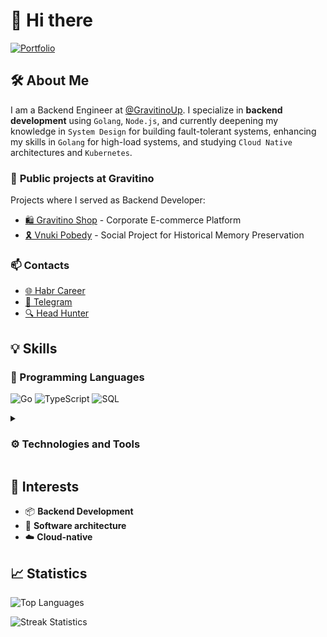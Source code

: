 # 👋 Hi there

[![Portfolio](https://img.shields.io/badge/Portfolio-idmaksim.vercel.app-blue?style=for-the-badge&logo=vercel&logoColor=white)](https://idmaksim.vercel.app/)

## 🛠 About Me

I am a Backend Engineer at [@GravitinoUp](https://github.com/gravitinoUp/). I specialize in **backend development** using `Golang`, `Node.js`, and currently deepening my knowledge in `System Design` for building fault-tolerant systems, enhancing my skills in `Golang` for high-load systems, and studying `Cloud Native` architectures and `Kubernetes`.

### 🏢 **Public** projects at **Gravitino**

Projects where I served as Backend Developer:

- [🛍️ Gravitino Shop](https://shop.gravitino.ru/) - Corporate E-commerce Platform
- [🎗️ Vnuki Pobedy](https://vnuki-pobedy.ru/) - Social Project for Historical Memory Preservation

### 📫 Contacts

- [🌐 Habr Career](https://career.habr.com/idmaksim)
- [💬 Telegram](https://t.me/idmksim)
- [🔍 Head Hunter](https://hh.ru/resume/2cab0c6eff0dc71c610039ed1f796744f754159)

## 💡 Skills

### 📝 Programming Languages

![Go](https://img.shields.io/badge/Go-%2300ADD8.svg?style=for-the-badge&logo=go&logoColor=white)
![TypeScript](https://img.shields.io/badge/TypeScript-%23007ACC.svg?style=for-the-badge&logo=typescript&logoColor=white)
![SQL](https://img.shields.io/badge/SQL-blue?style=for-the-badge&logo=sql&logoColor=white)

<details>
<summary><h3>⚙️ Technologies and Tools</h3></summary>

#### Platforms

- ![Node.js](https://img.shields.io/badge/node.js-6DA55F?style=for-the-badge&logo=node.js&logoColor=white)
- ![Bun](https://img.shields.io/badge/Bun-%23000000.svg?style=for-the-badge&logo=bun&logoColor=white)

#### Backend Libs/Frameworks

- ![NestJS](https://img.shields.io/badge/NestJS-%23E0234E.svg?style=for-the-badge&logo=nestjs&logoColor=white)
- ![Echo](https://img.shields.io/badge/Echo-%2300ADD8?style=for-the-badge&logo=echo&logoColor=white)
- ![Gin](https://img.shields.io/badge/Gin-%2300ADD8?style=for-the-badge&logo=gin&logoColor=white)

#### Databases

- ![Postgres](https://img.shields.io/badge/postgres-%23316192.svg?style=for-the-badge&logo=postgresql&logoColor=white)
- ![MongoDB](https://img.shields.io/badge/MongoDB-%234ea94b.svg?style=for-the-badge&logo=mongodb&logoColor=white)
- ![Redis](https://img.shields.io/badge/Redis-%23DD0031.svg?style=for-the-badge&logo=redis&logoColor=white)
- ![Elasticsearch](https://img.shields.io/badge/Elasticsearch-%230377CC.svg?style=for-the-badge&logo=elasticsearch&logoColor=white)

#### ORM

- ![Prisma](https://img.shields.io/badge/Prisma-3982CE?style=for-the-badge&logo=Prisma&logoColor=white)
- ![TypeORM](https://img.shields.io/badge/TypeORM-%23323330.svg?style=for-the-badge&logo=typeorm&logoColor=white)
- ![Mongoose](https://img.shields.io/badge/Mongoose-%234aa94b.svg?style=for-the-badge&logo=mongoose&logoColor=white)
- ![GORM](https://img.shields.io/badge/GORM-%230077CC.svg?style=for-the-badge&logo=go&logoColor=white)

#### Message Brokers

- ![RabbitMQ](https://img.shields.io/badge/RabbitMQ-FF6600?style=for-the-badge&logo=rabbitmq&logoColor=white)
- ![Apache Kafka](https://img.shields.io/badge/Apache%20Kafka-000?style=for-the-badge&logo=apachekafka)

#### Tools

- ![Docker](https://img.shields.io/badge/Docker-%230db7ed.svg?style=for-the-badge&logo=docker&logoColor=white)
- ![Git](https://img.shields.io/badge/Git-%23F05033.svg?style=for-the-badge&logo=git&logoColor=white)
- ![Postman](https://img.shields.io/badge/Postman-FF6C37?style=for-the-badge&logo=postman&logoColor=white)
- ![Swagger](https://img.shields.io/badge/Swagger-%23Clojure?style=for-the-badge&logo=swagger&logoColor=white)

#### Other Technologies

- ![JWT](https://img.shields.io/badge/JWT-black?style=for-the-badge&logo=JSON%20web%20tokens)
- ![OAuth2](https://img.shields.io/badge/OAuth2-%237159c1.svg?style=for-the-badge&logo=oauth2&logoColor=white)
- ![Socket.io](https://img.shields.io/badge/Socket.io-black?style=for-the-badge&logo=socket.io&badgeColor=010101)
- ![Websockets](https://img.shields.io/badge/Websockets-1f425f?style=for-the-badge&logo=websockets&logoColor=white)
- ![GraphQL](https://img.shields.io/badge/GraphQL-E10098?style=for-the-badge&logo=graphql&logoColor=white)

#### Testing

- ![Jest](https://img.shields.io/badge/Jest-%23C21325?style=for-the-badge&logo=jest&logoColor=white)
- ![Pytest](https://img.shields.io/badge/Pytest-FF6347?style=for-the-badge&logo=pytest&logoColor=white)

</details>

## 🚀 Interests

- 📦 **Backend Development**
- 🔨 **Software architecture**
- ☁️ **Cloud-native**

## 📈 Statistics

![Top Languages](https://github-readme-stats.vercel.app/api/top-langs/?username=idmaksim&theme=dark&hide_border=false&include_all_commits=false&count_private=false&layout=compact)

![Streak Statistics](https://github-readme-streak-stats.herokuapp.com/?user=idmaksim&theme=dark&hide_border=false)
